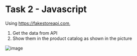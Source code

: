 # Task 2 - Javascript

Using https://fakestoreapi.com, 

1. Get the data from API
2. Show them in the product catalog as shown in the picture

![image](https://github.com/sampath99999/Codeschool-3.0-Batch-2/assets/112122835/c9db326c-6eaf-4881-b954-221552cafb2c)

